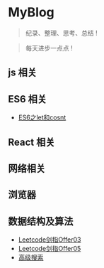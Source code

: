 # MyBlog
> 纪录、整理、思考、总结 !

> 每天进步一点点 !


## js 相关

## ES6 相关

* [ES6之let和cosnt](https://github.com/2018212632/myblog/issues/4)
## React 相关

## 网络相关

## 浏览器

## 数据结构及算法

* [Leetcode剑指Offer03](https://github.com/2018212632/myblog/issues/2)
* [Leetcode剑指Offer05](https://github.com/2018212632/myblog/issues/5)
* [高级搜索](https://github.com/2018212632/myblog/issues/3)



